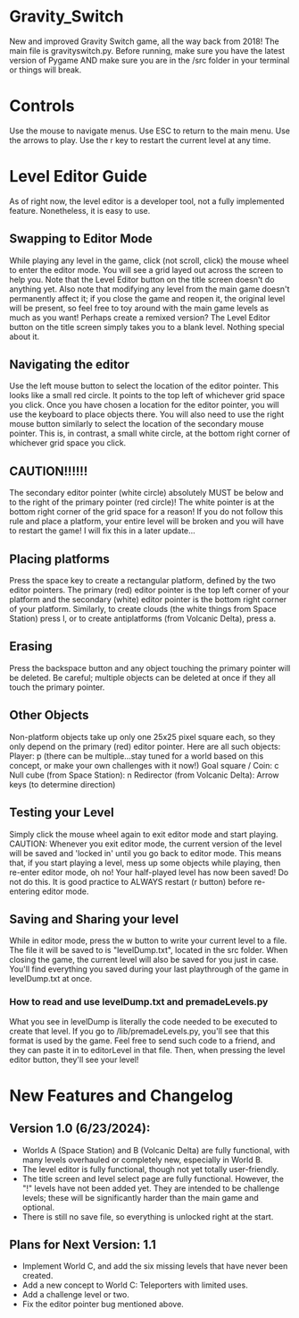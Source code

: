 # Gravity_Switch
New and improved Gravity Switch game, all the way back from 2018! The main file is gravityswitch.py. Before running, make sure you have the latest version of Pygame AND make sure you are in the /src folder in your terminal or things will break.

# Controls
Use the mouse to navigate menus. Use ESC to return to the main menu. Use the arrows to play. Use the r key to restart the current level at any time.

# Level Editor Guide
As of right now, the level editor is a developer tool, not a fully implemented feature. Nonetheless, it is easy to use. 
## Swapping to Editor Mode
While playing any level in the game, click (not scroll, click) the mouse wheel to enter the editor mode. You will see a grid layed out across the screen to help you. Note that the Level Editor button on the title screen doesn't do anything yet. Also note that modifying any level from the main game doesn't permanently affect it; if you close the game and reopen it, the original level will be present, so feel free to toy around with the main game levels as much as you want! Perhaps create a remixed version?
The Level Editor button on the title screen simply takes you to a blank level. Nothing special about it.
## Navigating the editor
Use the left mouse button to select the location of the editor pointer. This looks like a small red circle. It points to the top left of whichever grid space you click. Once you have chosen a location for the editor pointer, you will use the keyboard to place objects there. You will also need to use the right mouse button similarly to select the location of the secondary mouse pointer. This is, in contrast, a small white circle, at the bottom right corner of whichever grid space you click. 
## CAUTION!!!!!!
The secondary editor pointer (white circle) absolutely MUST be below and to the right of the primary pointer (red circle)! The white pointer is at the bottom right corner of the grid space for a reason! If you do not follow this rule and place a platform, your entire level will be broken and you will have to restart the game! I will fix this in a later update...
## Placing platforms
Press the space key to create a rectangular platform, defined by the two editor pointers. The primary (red) editor pointer is the top left corner of your platform and the secondary (white) editor pointer is the bottom right corner of your platform. Similarly, to create clouds (the white things from Space Station) press l, or to create antiplatforms (from Volcanic Delta), press a.
## Erasing
Press the backspace button and any object touching the primary pointer will be deleted. Be careful; multiple objects can be deleted at once if they all touch the primary pointer.
## Other Objects
Non-platform objects take up only one 25x25 pixel square each, so they only depend on the primary (red) editor pointer. Here are all such objects:
Player: p (there can be multiple...stay tuned for a world based on this concept, or make your own challenges with it now!)
Goal square / Coin: c
Null cube (from Space Station): n
Redirector (from Volcanic Delta): Arrow keys (to determine direction)
## Testing your Level
Simply click the mouse wheel again to exit editor mode and start playing. CAUTION: Whenever you exit editor mode, the current version of the level will be saved and 'locked in' until you go back to editor mode. This means that, if you start playing a level, mess up some objects while playing, then re-enter editor mode, oh no! Your half-played level has now been saved! Do not do this. It is good practice to ALWAYS restart (r button) before re-entering editor mode.
## Saving and Sharing your level
While in editor mode, press the w button to write your current level to a file. The file it will be saved to is "levelDump.txt", located in the src folder. When closing the game, the current level will also be saved for you just in case. You'll find everything you saved during your last playthrough of the game in levelDump.txt at once. 
### How to read and use levelDump.txt and premadeLevels.py
What you see in levelDump is literally the code needed to be executed to create that level. If you go to /lib/premadeLevels.py, you'll see that this format is used by the game. Feel free to send such code to a friend, and they can paste it in to editorLevel in that file. Then, when pressing the level editor button, they'll see your level!

# New Features and Changelog
## Version 1.0 (6/23/2024):
- Worlds A (Space Station) and B (Volcanic Delta) are fully functional, with many levels overhauled or completely new, especially in World B.
- The level editor is fully functional, though not yet totally user-friendly.
- The title screen and level select page are fully functional. However, the "!" levels have not been added yet. They are intended to be challenge levels; these will be significantly harder than the main game and optional.
- There is still no save file, so everything is unlocked right at the start.
## Plans for Next Version: 1.1
- Implement World C, and add the six missing levels that have never been created.
- Add a new concept to World C: Teleporters with limited uses.
- Add a challenge level or two.
- Fix the editor pointer bug mentioned above.
